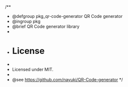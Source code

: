/**
 * @defgroup pkg_qr-code-generator   QR Code generator
 * @ingroup  pkg
 * @brief    QR Code generator library
 *
 * # License
 *
 * Licensed under MIT.
 *
 * @see      https://github.com/nayuki/QR-Code-generator
 */
